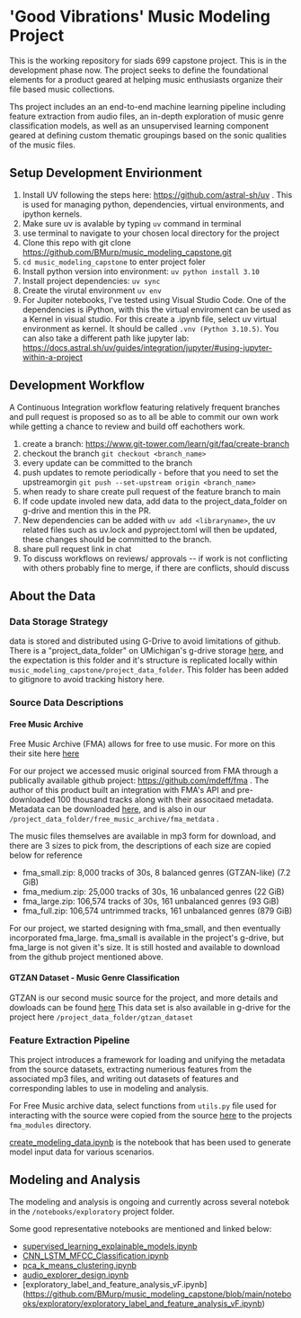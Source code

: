 # 'Good Vibrations' Music Modeling Project 
This is the working repository for siads 699 capstone project. This is in the development phase now. The project seeks to define the foundational elements for a product geared at helping music enthusiasts organize their file based music collections. 

Ths project includes an an end-to-end machine learning pipeline including feature extraction from audio files, an in-depth exploration of music genre classification models, as well as an unsupervised learning component geared at defining custom thematic groupings based on the sonic qualities of the music files. 

## Setup Development Envirionment
1. Install UV following the steps here: https://github.com/astral-sh/uv . This is used for managing python, dependencies, virtual environments, and ipython kernels.
2. Make sure uv is avalable by typing `uv` command in terminal 
3. use terminal to navigate to your chosen local directory for the project 
4. Clone this repo with git clone https://github.com/BMurp/music_modeling_capstone.git
5. `cd music_modeling_capstone` to enter project foler 
6. Install python version into environment: `uv python install 3.10`
7. Install project dependencies: `uv sync`
8. Create the virutal environment  `uv env`
9. For Jupiter notebooks, I've tested using Visual Studio Code.  One of the dependencies is iPython, with this the virtual enviroment can be used as a Kernel in visual studio.  For this create a .ipynb file, select uv virtual environment as kernel.  It should be called `.vnv (Python 3.10.5)`.   You can also take a different path like jupyter lab: https://docs.astral.sh/uv/guides/integration/jupyter/#using-jupyter-within-a-project

## Development Workflow 
A Continuous Integration workflow featuring relatively frequent branches and pull request is proposed so as to all be able to commit our own work while getting a chance to review and build off eachothers work. 

1. create a branch: https://www.git-tower.com/learn/git/faq/create-branch
2. checkout the branch `git checkout <branch_name>`
3. every update can be committed to the branch
4. push updates to remote periodically - before that you need to set the upstreamorgin  `git push --set-upstream origin <branch_name>`
5. when ready to share create pull request of the feature branch to main
6. If code update involed new data, add data to the project_data_folder on g-drive and mention this in the PR. 
7. New dependencies can be added with `uv add <libraryname>`, the uv related files such as uv.lock and pyproject.toml will then be updated, these changes should be committed to the branch. 
8. share pull request link in chat
9. To discuss workflows on reviews/ approvals -- if work is not conflicting with others probably fine to merge,  if there are conflicts, should discuss 

## About the Data
### Data Storage Strategy
data is stored and distributed using G-Drive to avoid limitations of github.   There is a "project_data_folder" on UMichigan's g-drive storage [here](https://drive.google.com/drive/u/0/folders/1iEgWbgOzuWd41frPpWAAUADBUJnJGC0p), and the expectation is this folder and it's structure is replicated locally within `music_modeling_capstone/project_data_folder`. This folder has been added to gitignore to avoid tracking history here. 

### Source Data Descriptions
#### Free Music Archive
Free Music Archive (FMA) allows for free to use music. For more on this their site here [here](https://freemusicarchive.org/)

For our project we accessed music original sourced from FMA through a publically  available github project: https://github.com/mdeff/fma . The author of this product built an integration with FMA's API and pre-downloaded 100 thousand tracks along with their associtaed metadata. Metadata can be downloaded [here](https://os.unil.cloud.switch.ch/fma/fma_metadata.zip), and is also in our `/project_data_folder/free_music_archive/fma_metdata` . 

The music files themselves are available in mp3 form for download, and there are 3 sizes to pick from, the descriptions of each size are copied below for reference 

- fma_small.zip: 8,000 tracks of 30s, 8 balanced genres (GTZAN-like) (7.2 GiB)
- fma_medium.zip: 25,000 tracks of 30s, 16 unbalanced genres (22 GiB)
- fma_large.zip: 106,574 tracks of 30s, 161 unbalanced genres (93 GiB)
- fma_full.zip: 106,574 untrimmed tracks, 161 unbalanced genres (879 GiB)

For our project, we started designing with fma_small, and then eventually incorporated fma_large.  fma_small is available in the project's g-drive, but fma_large is not given it's size.  It is still hosted and available to download from the github project mentioned above. 

#### GTZAN Dataset - Music Genre Classification
GTZAN is our second music source for the project, and more details and dowloads can be found [here](https://www.kaggle.com/datasets/andradaolteanu/gtzan-dataset-music-genre-classification)
This data set is also available in g-drive for the project here `/project_data_folder/gtzan_dataset`

### Feature Extraction Pipeline 
This project introduces a framework for loading and unifying the metadata from the source datasets, extracting numerious features from the associated mp3 files, and writing out datasets of features and corresponding lables to use in modeling and analysis. 

For Free Music archive data, select functions from  `utils.py` file used for interacting with the source were copied from the source [here](https://github.com/mdeff/fma/blob/master/utils.py) to the projects `fma_modules` directory. 

[create_modeling_data.ipynb](https://github.com/BMurp/music_modeling_capstone/blob/main/notebooks/data_creation/create_modeling_data.ipynb) is the notebook that has been used to generate model input data for various scenarios. 

## Modeling and Analysis 
The modeling and analysis is ongoing and currently across several notebok in the `/notebooks/exploratory` project folder.

Some good representative notebooks are mentioned and linked below:

- [supervised_learning_explainable_models.ipynb](https://github.com/BMurp/music_modeling_capstone/blob/main/notebooks/exploratory/supervised_learning_explainable_models.ipynb)
- [CNN_LSTM_MFCC_Classification.ipynb](https://github.com/BMurp/music_modeling_capstone/blob/main/notebooks/exploratory/CNN_LSTM_MFCC_Classification.ipynb)
- [pca_k_means_clustering.ipynb](https://github.com/BMurp/music_modeling_capstone/blob/main/notebooks/exploratory/pca_k_means_clustering.ipynb)
- [audio_explorer_design.ipynb](https://github.com/BMurp/music_modeling_capstone/blob/main/notebooks/exploratory/audio_explorer_design.ipynb)
- [exploratory_label_and_feature_analysis_vF.ipynb] (https://github.com/BMurp/music_modeling_capstone/blob/main/notebooks/exploratory/exploratory_label_and_feature_analysis_vF.ipynb)
  
